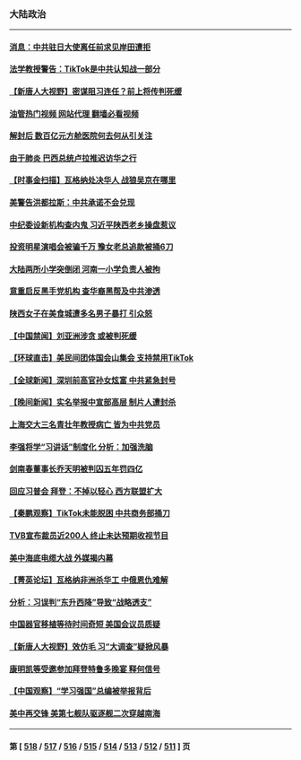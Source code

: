 ### 大陆政治
---
#### [消息：中共驻日大使离任前求见岸田遭拒](../../pages/ncid277/n13958502.md?03260845) 
#### [法学教授警告：TikTok是中共认知战一部分](../../pages/ncid277/n13958466.md?03260845) 
#### [【新唐人大视野】密谋阻习连任？前上将传判死缓](../../pages/ncid277/n13958465.md?03260845) 
#### [油管热门视频 网站代理 翻墙必看视频](http://138.2.39.72:81/youtube.html?epic-marker?03260845)
#### [解封后 数百亿元方舱医院何去何从引关注](../../pages/ncid277/n13958461.md?03260845) 
#### [由于肺炎 巴西总统卢拉推迟访华之行](../../pages/ncid277/n13958414.md?03260845) 
#### [【时事金扫描】瓦格纳处决华人 战狼吴京在哪里](../../pages/ncid277/n13958338.md?03260845) 
#### [美警告洪都拉斯：中共承诺不会兑现](../../pages/ncid277/n13958364.md?03260845) 
#### [中纪委设新机构查内鬼 习近平陕西老乡操盘惹议](../../pages/ncid277/n13958236.md?03260845) 
#### [投资明星演唱会被骗千万 豫女老总追款被捅6刀](../../pages/ncid277/n13958301.md?03260845) 
#### [大陆两所小学突倒闭 河南一小学负责人被拘](../../pages/ncid277/n13958266.md?03260845) 
#### [意重启反黑手党机构 查华裔黑帮及中共渗透](../../pages/ncid277/n13958232.md?03260845) 
#### [陕西女子在美食城遭多名男子暴打 引众怒](../../pages/ncid277/n13958220.md?03260845) 
#### [【中国禁闻】刘亚洲涉贪 或被判死缓](../../pages/ncid277/n13957881.md?03260845) 
#### [【环球直击】美民间团体国会山集会 支持禁用TikTok](../../pages/ncid277/n13957886.md?03260845) 
#### [【全球新闻】深圳前高官孙女炫富 中共紧急封号](../../pages/ncid277/n13958163.md?03260845) 
#### [【晚间新闻】实名举报中宣部高层 制片人遭封杀](../../pages/ncid277/n13958164.md?03260845) 
#### [上海交大三名青壮年教授病亡 皆为中共党员](../../pages/ncid277/n13958134.md?03260845) 
#### [李强将学“习讲话”制度化 分析：加强洗脑](../../pages/ncid277/n13958007.md?03260845) 
#### [剑南春董事长乔天明被判囚五年罚四亿](../../pages/ncid277/n13957977.md?03260845) 
#### [回应习普会 拜登：不掉以轻心 西方联盟扩大](../../pages/ncid277/n13957992.md?03260845) 
#### [【秦鹏观察】TikTok未能脱困 中共商务部捅刀](../../pages/ncid277/n13957900.md?03260845) 
#### [TVB宣布裁员近200人 终止未达预期收视节目](../../pages/ncid277/n13957965.md?03260845) 
#### [美中海底电缆大战 外媒揭内幕](../../pages/ncid277/n13957931.md?03260845) 
#### [【菁英论坛】瓦格纳非洲杀华工 中俄恩仇难解](../../pages/ncid277/n13957888.md?03260845) 
#### [分析：习误判“东升西降”导致“战略透支”](../../pages/ncid277/n13956652.md?03260845) 
#### [中国器官移植等待时间奇短 美国会议员质疑](../../pages/ncid277/n13957865.md?03260845) 
#### [【新唐人大视野】效仿毛 习“大调查”疑掀风暴](../../pages/ncid277/n13957695.md?03260845) 
#### [康明凯等受邀参加拜登特鲁多晚宴 释何信号](../../pages/ncid277/n13957845.md?03260845) 
#### [【中国观察】“学习强国”总编被举报背后](../../pages/ncid277/n13957709.md?03260845) 
#### [美中再交锋 美第七舰队驱逐舰二次穿越南海](../../pages/ncid277/n13957773.md?03260845) 

---
#### 第 [ [518](./518.md?03260845) / [517](./517.md?03260845) / [516](./516.md?03260845) / [515](./515.md?03260845) / [514](./514.md?03260845) / [513](./513.md?03260845) / [512](./512.md?03260845) / [511](./511.md?03260845) ] 页

